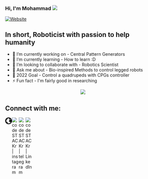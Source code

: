 
### Hi, I'm Mohammad <img src="https://media.giphy.com/media/hvRJCLFzcasrR4ia7z/giphy.gif" width="25px">
[![Website](https://img.shields.io/badge/Roboticist-PersonalPage-green?style=flat-square)](https://mohakhalili.github.io/)

## In short, Roboticist with passion to help humanity
- 🔭 I’m currently working on - Central Pattern Generators
- 🌱 I’m currently learning - How to learn :D
- 👯 I’m looking to collaborate with - Robotics Scientist
- 💬 Ask me about - Bio-inspired Methods to control legged robots
- 🥅 2022 Goal - Control a quadrupeds with CPGs controller
- ⚡ Fun fact - I'm fairly good in researching

<!-- ❔❔❔❔ means username in below README.md -->
<!-- Also feel free to update second URL to any URL -->
<!-- [![Mohammad's github stats](https://github-readme-stats.vercel.app/api?username=mohakhalili&count_private=true&include_all_commits=true&theme=radical)](https://mohakhalili.github.io/)  -->

<p align="center">
<a href="https://github.com/mohakhalili">
  <img height="150" src="https://github-readme-stats-eight-theta.vercel.app/api?username=mohakhalili&show_icons=true&theme=nord&include_all_commits=true&count_private=true"/>
</a>
</p>


## Connect with me:
[<img align="left" alt="codeSTACKr.com" width="22px" src="https://raw.githubusercontent.com/iconic/open-iconic/master/svg/globe.svg" />][website]
[<img align="left" alt="codeSTACKr | instagram" width="22px" src="https://cdn.jsdelivr.net/npm/simple-icons@v3/icons/instagram.svg" />][instagram]
[<img align="left" alt="codeSTACKr | telegram" width="22px" src="https://cdn.jsdelivr.net/npm/simple-icons@v3/icons/telegram.svg" />][telegram]
[<img align="left" alt="codeSTACKr | LinkedIn" width="22px" src="https://cdn.jsdelivr.net/npm/simple-icons@v3/icons/linkedin.svg" />][linkedin]<br />
<!-- Optional if you have blogs -->

<!-- ## Latest blog posts: -->
<!-- BLOG-POST-LIST:START -->
<!-- BLOG-POST-LIST:END -->
<!-- This section you create this variables that are used above -->
<!-- https://www.fullyunderstood.com/how-to-create-beautiful-github-profile-readmemd/ -->

[website]: https://mohakhalili.github.io/
[instagram]: https://www.instagram.com/mohakhalili/
[telegram]: https://t.me/Mhmkhalili
[linkedin]: https://www.linkedin.com/in/mohammad-khalili/
